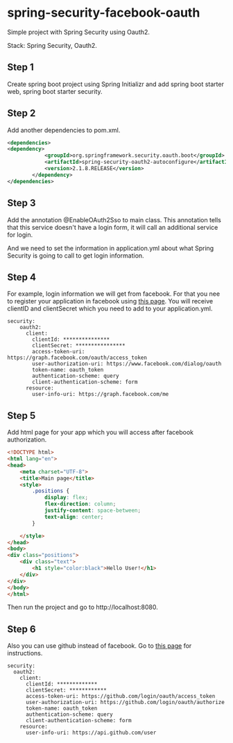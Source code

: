 # spring-security-facebook-oauth
Simple project with Spring Security using Oauth2.

Stack: Spring Security, Oauth2.

## Step 1
Create spring boot project using Spring Initializr and add spring boot starter web, spring boot starter security.

## Step 2
Add another dependencies to pom.xml.
```xml
<dependencies>
<dependency>
            <groupId>org.springframework.security.oauth.boot</groupId>
            <artifactId>spring-security-oauth2-autoconfigure</artifactId>
            <version>2.1.8.RELEASE</version>
        </dependency>
</dependencies>
```
## Step 3
Add the annotation @EnableOAuth2Sso to main class.
This annotation tells that this service doesn't have a login form, it will call an additional service for login.

And we need to set the information in application.yml about what 
Spring Security is going to call to get login information.

## Step 4
For example, login information we will get from facebook.
For that you nee to register your application in facebook using [this page](https://developers.facebook.com/).
You will receive clientID and clientSecret which you need to add to your application.yml.
```
security:
    oauth2:
      client:
        clientId: ***************
        clientSecret: ****************
        access-token-uri: https://graph.facebook.com/oauth/access_token
        user-authorization-uri: https://www.facebook.com/dialog/oauth
        token-name: oauth_token
        authentication-scheme: query
        client-authentication-scheme: form
      resource:
        user-info-uri: https://graph.facebook.com/me

```

## Step 5
Add html page for your app which you will access after facebook authorization.
```html
<!DOCTYPE html>
<html lang="en">
<head>
    <meta charset="UTF-8">
    <title>Main page</title>
    <style>
        .positions {
            display: flex;
            flex-direction: column;
            justify-content: space-between;
            text-align: center;
        }

    </style>
</head>
<body>
<div class="positions">
    <div class="text">
        <h1 style="color:black">Hello User!</h1>
    </div>
</div>
</body>
</html>
```
Then run the project and go to http://localhost:8080.

## Step 6
Also you can use github instead of facebook. Go to 
[this page](https://docs.github.com/en/developers/apps/creating-a-github-app) for instructions.
```
security:
  oauth2:
    client:
      clientId: *************
      clientSecret: ************
      access-token-uri: https://github.com/login/oauth/access_token
      user-authorization-uri: https://github.com/login/oauth/authorize
      token-name: oauth_token
      authentication-scheme: query
      client-authentication-scheme: form
    resource:
      user-info-uri: https://api.github.com/user
```
